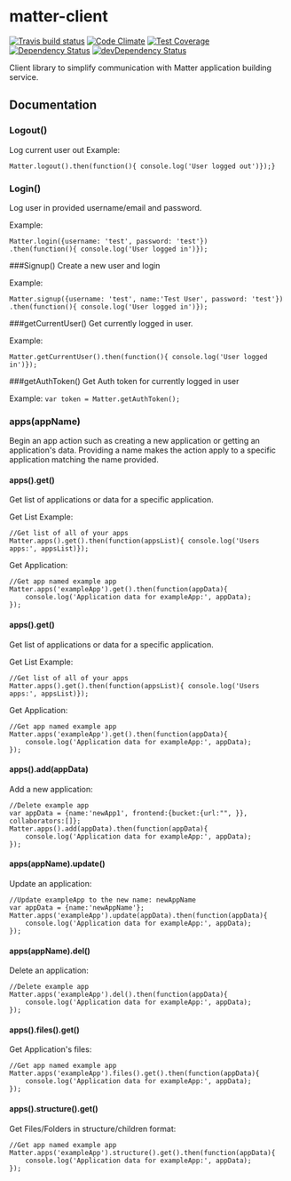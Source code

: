 # matter-client


[![Travis build status](https://travis-ci.org/KyperTech/matter-client.svg?branch=master)](https://travis-ci.org/kypertech/matter-client)
[![Code Climate](https://codeclimate.com/github/KyperTech/matter-client/badges/gpa.svg)](https://codeclimate.com/github/kypertech/matter-client)
[![Test Coverage](https://codeclimate.com/github/KyperTech/matter-client/badges/coverage.svg)](https://codeclimate.com/github/KyperTech/matter-client)
[![Dependency Status](https://david-dm.org/kypertech/matter-client.svg)](https://david-dm.org/kypertech/matter-client)
[![devDependency Status](https://david-dm.org/kypertech/matter-client/dev-status.svg)](https://david-dm.org/kypertech/matter-client#info=devDependencies)

Client library to simplify communication with Matter application building service.

## Documentation

### Logout()
Log current user out
Example: 
```
Matter.logout().then(function(){ console.log('User logged out')});}
```

### Login()
Log user in provided username/email and password.

Example: 
```
Matter.login({username: 'test', password: 'test'})
.then(function(){ console.log('User logged in')});
```

###Signup()
Create a new user and login

Example: 
```
Matter.signup({username: 'test', name:'Test User', password: 'test'})
.then(function(){ console.log('User logged in')});
```

###getCurrentUser()
Get currently logged in user.

Example: 
```
Matter.getCurrentUser().then(function(){ console.log('User logged in')});
```

###getAuthToken()
Get Auth token for currently logged in user

Example: `var token = Matter.getAuthToken();`

### apps(appName)
Begin an app action such as creating a new application or getting an application's data. Providing a name makes the action apply to a specific application matching the name provided.

#### apps().get()

Get list of applications or data for a specific application.

Get List Example: 
```
//Get list of all of your apps
Matter.apps().get().then(function(appsList){ console.log('Users apps:', appsList)});
```

Get Application: 
```
//Get app named example app
Matter.apps('exampleApp').get().then(function(appData){ 
    console.log('Application data for exampleApp:', appData);
});
```

#### apps().get()

Get list of applications or data for a specific application.

Get List Example: 
```
//Get list of all of your apps
Matter.apps().get().then(function(appsList){ console.log('Users apps:', appsList)});
```

Get Application: 
```
//Get app named example app
Matter.apps('exampleApp').get().then(function(appData){ 
    console.log('Application data for exampleApp:', appData);
});
```

#### apps().add(appData)

Add a new application:

```
//Delete example app
var appData = {name:'newApp1', frontend:{bucket:{url:"", }}, collaborators:[]};
Matter.apps().add(appData).then(function(appData){ 
    console.log('Application data for exampleApp:', appData);
});
```

#### apps(appName).update()

Update an application:

```
//Update exampleApp to the new name: newAppName
var appData = {name:'newAppName'};
Matter.apps('exampleApp').update(appData).then(function(appData){ 
    console.log('Application data for exampleApp:', appData);
});
```

#### apps(appName).del()

Delete an application:

```
//Delete example app
Matter.apps('exampleApp').del().then(function(appData){ 
    console.log('Application data for exampleApp:', appData);
});
```


#### apps().files().get()
Get Application's files:
```
//Get app named example app
Matter.apps('exampleApp').files().get().then(function(appData){ 
    console.log('Application data for exampleApp:', appData);
});
```

#### apps().structure().get()
Get Files/Folders in structure/children format:
```
//Get app named example app
Matter.apps('exampleApp').structure().get().then(function(appData){ 
    console.log('Application data for exampleApp:', appData);
});
```